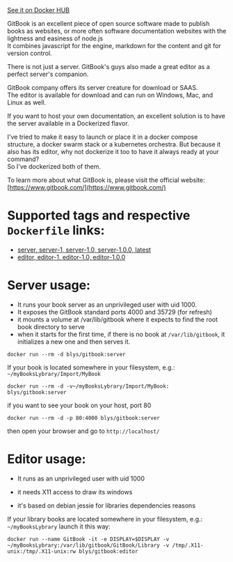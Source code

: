 [See it on Docker HUB](https://hub.docker.com/r/blys/gitbook/)

GitBook is an excellent piece of open source software made to publish books as websites, or more often software documentation websites with the lightness and easiness of node.js  
It combines javascript for the engine, markdown for the content and git for version control.

There is not just a server. GitBook's guys also made a great editor as a perfect server's companion.

GitBook company offers its server creature for download or SAAS.  
The editor is available for download and can run on Windows, Mac, and Linux as well.

If you want to host your own documentation, an excellent solution is to have the server available in a Dockerized flavor.

I've tried to make it easy to launch or place it in a docker compose structure, a docker swarm stack or a kubernetes orchestra. But because it also has its editor, why not dockerize it too to have it always ready at your command?  
So I've dockerized both of them.

To learn more about what GitBook is, please visit the official website: [https://www.gitbook.com/](https://www.gitbook.com/)

# Supported tags and respective `Dockerfile` links:

* [server, server-1, server-1.0, server-1.0.0, latest](https://github.com/pulciux/gitbook-dockerized/blob/master/Dockerfile_server)
* [editor, editor-1, editor-1.0, editor-1.0.0](https://github.com/pulciux/gitbook-dockerized/blob/master/Dockerfile_editor)

# Server usage:

* It runs your book server as an unprivileged user with uid 1000.
* It exposes the GitBook standard ports 4000 and 35729 \(for refresh\)
* it mounts a volume at /var/lib/gitbook where it expects to find the root book directory to serve
* when it starts for the first time, if there is no book at `/var/lib/gitbook`, it initializes a new one and then serves it.

`docker run --rm -d blys/gitbook:server`

If your book is located somewhere in your filesystem, e.g.: `~/myBooksLybrary/Import/MyBook`

`docker run --rm -d -v~/myBooksLybrary/Import/MyBook: blys/gitbook:server`

if you want to see your book on your host, port 80

`docker run --rm -d -p 80:4000 blys/gitbook:server`

then open your browser and go to `http://localhost/`

# Editor usage:

* It runs as an unprivileged user with uid 1000

* it needs X11 access to draw its windows

* it's based on debian jessie for libraries dependencies reasons

If your library books are located somewhere in your filesystem, e.g.: `~/myBooksLybrary` launch it this way:

`docker run --name GitBook -it -e DISPLAY=$DISPLAY -v ~/myBooksLybrary:/var/lib/gitbook/GitBook/Library -v /tmp/.X11-unix:/tmp/.X11-unix:rw blys/gitbook:editor`

